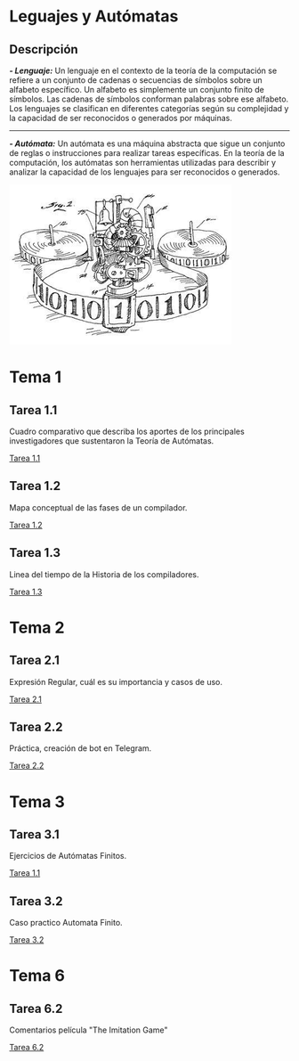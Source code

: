 # Leguajes y Autómatas

## Descripción

***- Lenguaje:***
Un lenguaje en el contexto de la teoría de la computación se refiere a un conjunto de cadenas o secuencias de símbolos sobre un alfabeto específico. Un alfabeto es simplemente un conjunto finito de símbolos. Las cadenas de símbolos conforman palabras sobre ese alfabeto. Los lenguajes se clasifican en diferentes categorías según su complejidad y la capacidad de ser reconocidos o generados por máquinas.
*****
***- Autómata:***
Un autómata es una máquina abstracta que sigue un conjunto de reglas o instrucciones para realizar tareas específicas. En la teoría de la computación, los autómatas son herramientas utilizadas para describir y analizar la capacidad de los lenguajes para ser reconocidos o generados.

![Imagen del tema](https://github.com/Itzel-Paola-Garcia/LeguajesAutomatas/blob/main/LenguajeyAutomata.jpg)

# Tema 1
## Tarea 1.1
Cuadro comparativo que describa los aportes de los principales investigadores que sustentaron la Teoría de Autómatas.

[Tarea 1.1](https://github.com/Itzel-Paola-Garcia/LeguajesAutomatas/blob/main/Tema1/Historia%20y%20evoluci%C3%B3n%20de%20La%20Teor%C3%ADa%20%20de%20Aut%C3%B3matas%20y%20Lenguajes%20Formales.pdf)

## Tarea 1.2
Mapa conceptual de las fases de un compilador.

[Tarea 1.2](https://github.com/Itzel-Paola-Garcia/LeguajesAutomatas/blob/main/Fases%20de%20un%20compilador.pdf)

## Tarea 1.3
Linea del tiempo de la Historia de los compiladores.

[Tarea 1.3](https://github.com/Itzel-Paola-Garcia/LeguajesAutomatas/blob/main/Historia%20de%20los%20compiladores.pdf)

# Tema 2
## Tarea 2.1
 Expresión Regular, cuál es su importancia y casos de uso.

[Tarea 2.1](https://github.com/Itzel-Paola-Garcia/LeguajesAutomatas/blob/main/Tema%202/Tarea%202.1.pdf)

## Tarea 2.2
 Práctica, creación de bot en Telegram.

[Tarea 2.2](https://github.com/Itzel-Paola-Garcia/LeguajesAutomatas/blob/main/Tema%202/Tarea%202_2/Tarea%202_2.ipynb)

# Tema 3
## Tarea 3.1
Ejercicios de Autómatas Finitos.

[Tarea 1.1](https://github.com/Itzel-Paola-Garcia/LeguajesAutomatas/blob/main/Tema%203/Tarea%203.1.pdf)

## Tarea 3.2
Caso practico Automata Finito.

[Tarea 3.2](https://github.com/Itzel-Paola-Garcia/LeguajesAutomatas/blob/main/Tema%203/Tarea%203.2.md)
# Tema 6
## Tarea 6.2
Comentarios película "The Imitation Game"

[Tarea 6.2](https://github.com/Itzel-Paola-Garcia/LeguajesAutomatas/blob/main/C%C3%B3digo%20Enigma.pdf)



